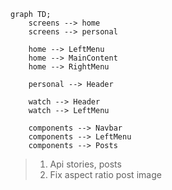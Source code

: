 ```mermaid
graph TD;
    screens --> home
    screens --> personal

    home --> LeftMenu
    home --> MainContent
    home --> RightMenu

    personal --> Header

    watch --> Header
    watch --> LeftMenu

    components --> Navbar
    components --> LeftMenu
    components --> Posts
```

> 1.  Api stories, posts
> 1.  Fix aspect ratio post image
